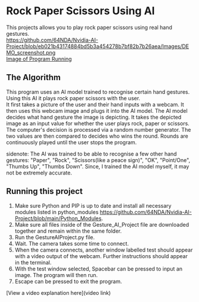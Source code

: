 # Rock Paper Scissors Using AI

This projects allows you to play rock paper scissors using real hand gestures.  
https://github.com/64NDA/Nvidia-AI-Project/blob/eb021b43174884bd5b3a454278b7bf82b7b26aea/Images/DEMO_screenshot.png  
[Image of Program Running](https://i.imgur.com/2vUfgM6.png)

## The Algorithm

This program uses an AI model trained to recognise certain hand gestures. Using this AI it plays rock paper scissors with the user.  
It first takes a picture of the user and their hand inputs with a webcam. It then uses this webcam image and plugs it into the AI model. The AI model decides what hand gesture the image is depicting. It takes the depicted image as an input value for whether the user plays rock, paper or scissors.  
The computer's decision is processed via a random number generator. The two values are then compared to decides who wins the round. Rounds are continuously played until the user stops the program.  
  
sidenote: The AI was trained to be able to recognise a few other hand gestures: "Paper", "Rock", "Scissors(like a peace sign)", "OK", "Point/One", "Thumbs Up", "Thumbs Down". Since, I trained the AI model myself, it may not be extremely accurate.

## Running this project

1. Make sure Python and PIP is up to date and install all necessary modules listed in python_modules https://github.com/64NDA/Nvidia-AI-Project/blob/main/Python_Modules.
2. Make sure all files inside of the Gesture_AI_Project file are downloaded together and remain within the same folder.
3. Run the GestureAIProject.py file.
4. Wait. The camera takes some time to connect.
5. When the camera connects, another window labelled test should appear with a video output of the webcam. Further instructions should appear in the terminal.
6. With the test window selected, Spacebar can be pressed to input an image. The program will then run.
7. Escape can be pressed to exit the program.

[View a video explanation here](video link)

